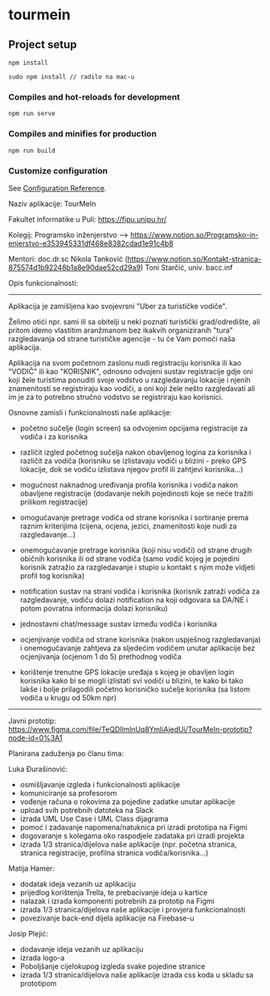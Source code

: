 # tourmein

## Project setup

```
npm install

sudo npm install // radilo na mac-u
```

### Compiles and hot-reloads for development

```
npm run serve
```

### Compiles and minifies for production

```
npm run build
```

### Customize configuration

See [Configuration Reference](https://cli.vuejs.org/config/).

Naziv aplikacije:
TourMeIn

Fakultet informatike u Puli:
https://fipu.unipu.hr/

Kolegij:
Programsko inženjerstvo --> https://www.notion.so/Programsko-in-enjerstvo-e353945331df468e8382cdad1e91c4b8

Mentori:
doc.dr.sc Nikola Tanković (https://www.notion.so/Kontakt-stranica-875574d1b92248b1a8e90dae52cd29a9)
Toni Starčić, univ. bacc.inf

Opis funkcionalnosti:

*************************************************************************************
Aplikacija je zamišljena kao svojevrsni "Uber za turističke vodiče".

Želimo otići npr. sami ili sa obitelji u neki poznati turistički grad/odredište, ali pritom idemo vlastitim aranžmanom bez ikakvih organiziranih "tura" razgledavanja od strane turističke agencije - tu će Vam pomoći naša aplikacija.

Aplikacija na svom početnom zaslonu nudi registraciju korisnika ili kao "VODIČ" ili kao "KORISNIK", odnosno odvojeni sustav registracije gdje oni koji žele turistima ponuditi svoje vodstvo u razgledavanju lokacije i njenih znamenitosti se registriraju kao vodiči, a oni koji žele nešto razgledavati ali im je za to potrebno stručno vodstvo se registriraju kao korisnici.

Osnovne zamisli i funkcionalnosti naše aplikacije:

- početno sučelje (login screen) sa odvojenim opcijama registracije za vodiča i za korisnika

- različit izgled početnog sučelja nakon obavljenog logina za korisnika i različit za vodiča (korisniku se izlistavaju vodiči u blizini - preko GPS lokacije, dok se vodiču izlistava njegov profil ili zahtjevi korisnika...)

- mogućnost naknadnog uređivanja profila korisnika i vodiča nakon obavljene registracije (dodavanje nekih pojedinosti koje se neće tražiti prilikom registracije)

- omogućavanje pretrage vodiča od strane korisnika i sortiranje prema raznim kriterijima (cijena, ocjena, jezici, znamenitosti koje nudi za razgledavanje...)

- onemogućavanje pretrage korisnika (koji nisu vodiči) od strane drugih običnih korisnika ili od strane vodiča (samo vodič kojeg je pojedini korisnik zatražio za razgledavanje i stupio u kontakt s njim može vidjeti profil tog korisnika)

- notification sustav na strani vodiča i korisnika (korisnik zatraži vodiča za razgledavanje, vodiču dolazi notification na koji odgovara sa DA/NE i potom povratna informacija dolazi korisniku)

- jednostavni chat/message sustav između vodiča i korisnika

- ocjenjivanje vodiča od strane korisnika (nakon uspješnog razgledavanja) i onemogućavanje zahtjeva za sljedećim vodičem unutar aplikacije bez ocjenjivanja (ocjenom 1 do 5) prethodnog vodiča

- korištenje trenutne GPS lokacije uređaja s kojeg je obavljen login korisnika kako bi se mogli izlistati svi vodiči u blizini, te kako bi tako lakše i bolje prilagodili početno korisničko sučelje korisnika (sa listom vodiča u krugu od 50km npr) 
*************************************************************************************

Javni prototip: 
https://www.figma.com/file/TeQDllmlnUq8YmIiAjedUi/TourMeIn-prototip?node-id=0%3A1

Planirana zaduženja po članu tima: 

Luka Đurašinović:
- osmišljavanje izgleda i funkcionalnosti aplikacije
- komuniciranje sa profesorom
- vođenje računa o rokovima za pojedine zadatke unutar aplikacije
- upload svih potrebnih datoteka na Slack
- izrada UML Use Case i UML Class dijagrama
- pomoć i zadavanje napomena/natuknica pri izradi prototipa na Figmi
- dogovaranje s kolegama oko raspodjele zadataka pri izradi projekta
- izrada 1/3 stranica/dijelova naše aplikacije (npr. početna stranica, stranica registracije, profilna stranica vodiča/korisnika...)  
  
Matija Hamer:  
- dodatak ideja vezanih uz aplikaciju  
- prijedlog korištenja Trella, te prebacivanje ideja u kartice  
- nalazak i izrada komponenti potrebnih za prototip na Figmi  
- izrada 1/3 stranica/dijelova naše aplikacije i provjera funkcionalnosti  
- povezivanje back-end dijela aplikacije na Firebase-u  

Josip Plejić:
- dodavanje ideja vezanih uz aplikaciju
- izrada logo-a
- Poboljšanje cijelokupog izgleda svake pojedine stranice
- izrada 1/3 stranica/dijelova naše aplikacije izrada css koda u skladu sa prototipom
